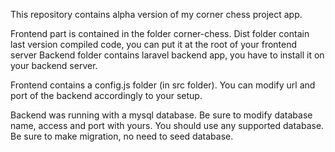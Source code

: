 This repository contains alpha version of my corner chess project app.

Frontend part is contained in the folder corner-chess. Dist folder contain last version compiled code, you can put it at the root of your frontend server
Backend folder contains laravel backend app, you have to install it on your backend server. 

Frontend contains a config.js folder (in src folder). You can modify url and port of the backend accordingly to your setup.

Backend was running with a mysql database. Be sure to modify database name, access and port with yours. You should use any supported database. Be sure to make migration, no need to seed database.